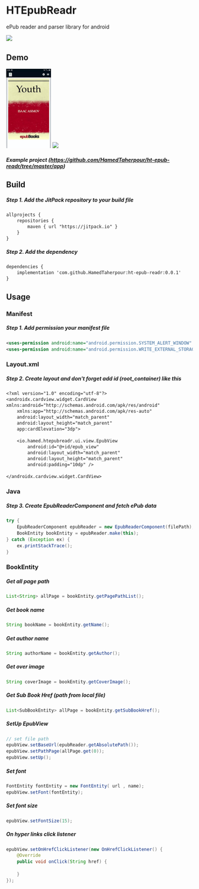 # HTEpubReadr
ePub reader and parser library for android

[![](https://jitpack.io/v/HamedTaherpour/ht-epub-readr.svg)](https://jitpack.io/#HamedTaherpour/ht-epub-readr)


## Demo
<div style="dispaly:flex">
    <img src="/sample1.gif" width="24%">
    <img src="/sample2.gif" width="24%">
</div>

##### Example project (https://github.com/HamedTaherpour/ht-epub-readr/tree/master/app)

## Build
##### Step 1. Add the JitPack repository to your build file
```build
allprojects {
    repositories {
        maven { url "https://jitpack.io" }
    }
}
```
##### Step 2. Add the dependency
```build
dependencies {
    implementation 'com.github.HamedTaherpour:ht-epub-readr:0.0.1'
}
```

## Usage
### Manifest
##### Step 1. Add permission your manifest file
```xml
<uses-permission android:name="android.permission.SYSTEM_ALERT_WINDOW" />
<uses-permission android:name="android.permission.WRITE_EXTERNAL_STORAGE" />
```
### Layout.xml
##### Step 2. Create layout and don't forget add id (root_container) like this
```layout
<?xml version="1.0" encoding="utf-8"?>
<androidx.cardview.widget.CardView xmlns:android="http://schemas.android.com/apk/res/android"
    xmlns:app="http://schemas.android.com/apk/res-auto"
    android:layout_width="match_parent"
    android:layout_height="match_parent"
    app:cardElevation="3dp">

    <io.hamed.htepubreadr.ui.view.EpubView
        android:id="@+id/epub_view"
        android:layout_width="match_parent"
        android:layout_height="match_parent"
        android:padding="10dp" />

</androidx.cardview.widget.CardView>
```
### Java
##### Step 3. Create EpubReaderComponent and fetch ePub data
```java
try {
    EpubReaderComponent epubReader = new EpubReaderComponent(filePath);
    BookEntity bookEntity = epubReader.make(this);
} catch (Exception ex) {
    ex.printStackTrace();
}
```
### BookEntity
##### Get all page path
```java
List<String> allPage = bookEntity.getPagePathList();
```
##### Get book name
```java
String bookName = bookEntity.getName();
```
##### Get author name
```java
String authorName = bookEntity.getAuthor();
```
##### Get over image
```java
String coverImage = bookEntity.getCoverImage();
```
##### Get Sub Book Href (path from local file)
```java
List<SubBookEntity> allPage = bookEntity.getSubBookHref();
```
##### SetUp EpubView
```java
// set file path
epubView.setBaseUrl(epubReader.getAbsolutePath());
epubView.setPathPage(allPage.get(0));
epubView.setUp();
```
##### Set font
```java
FontEntity fontEntity = new FontEntity( url , name);
epubView.setFont(fontEntity);
```
##### Set font size
```java
epubView.setFontSize(15);
```
##### On hyper links click listener
```java
epubView.setOnHrefClickListener(new OnHrefClickListener() {
    @Override
    public void onClick(String href) {

    }
});
```